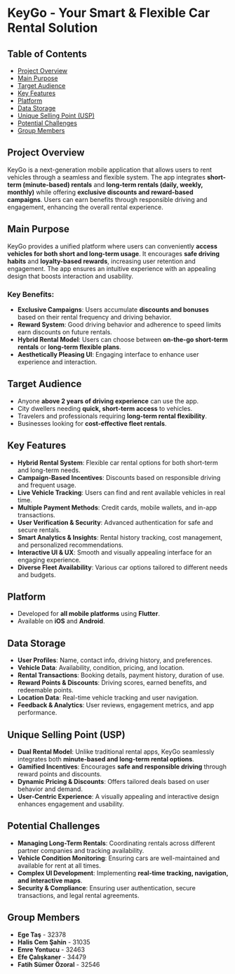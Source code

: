 # KeyGo - Your Smart & Flexible Car Rental Solution

## Table of Contents
- [Project Overview](#project-overview)
- [Main Purpose](#main-purpose)
- [Target Audience](#target-audience)
- [Key Features](#key-features)
- [Platform](#platform)
- [Data Storage](#data-storage)
- [Unique Selling Point (USP)](#unique-selling-point-usp)
- [Potential Challenges](#potential-challenges)
- [Group Members](#group-members)

## Project Overview
KeyGo is a next-generation mobile application that allows users to rent vehicles through a seamless and flexible system. The app integrates **short-term (minute-based) rentals** and **long-term rentals (daily, weekly, monthly)** while offering **exclusive discounts and reward-based campaigns**. Users can earn benefits through responsible driving and engagement, enhancing the overall rental experience. 

## Main Purpose
KeyGo provides a unified platform where users can conveniently **access vehicles for both short and long-term usage**. It encourages **safe driving habits** and **loyalty-based rewards**, increasing user retention and engagement. The app ensures an intuitive experience with an appealing design that boosts interaction and usability.

### Key Benefits:
- **Exclusive Campaigns**: Users accumulate **discounts and bonuses** based on their rental frequency and driving behavior.
- **Reward System**: Good driving behavior and adherence to speed limits earn discounts on future rentals.
- **Hybrid Rental Model**: Users can choose between **on-the-go short-term rentals** or **long-term flexible plans**.
- **Aesthetically Pleasing UI**: Engaging interface to enhance user experience and interaction.

## Target Audience
- Anyone **above 2 years of driving experience** can use the app.
- City dwellers needing **quick, short-term access** to vehicles.
- Travelers and professionals requiring **long-term rental flexibility**.
- Businesses looking for **cost-effective fleet rentals**.

## Key Features
- **Hybrid Rental System**: Flexible car rental options for both short-term and long-term needs.
- **Campaign-Based Incentives**: Discounts based on responsible driving and frequent usage.
- **Live Vehicle Tracking**: Users can find and rent available vehicles in real time.
- **Multiple Payment Methods**: Credit cards, mobile wallets, and in-app transactions.
- **User Verification & Security**: Advanced authentication for safe and secure rentals.
- **Smart Analytics & Insights**: Rental history tracking, cost management, and personalized recommendations.
- **Interactive UI & UX**: Smooth and visually appealing interface for an engaging experience.
- **Diverse Fleet Availability**: Various car options tailored to different needs and budgets.

## Platform
- Developed for **all mobile platforms** using **Flutter**.
- Available on **iOS** and **Android**.

## Data Storage
- **User Profiles**: Name, contact info, driving history, and preferences.
- **Vehicle Data**: Availability, condition, pricing, and location.
- **Rental Transactions**: Booking details, payment history, duration of use.
- **Reward Points & Discounts**: Driving scores, earned benefits, and redeemable points.
- **Location Data**: Real-time vehicle tracking and user navigation.
- **Feedback & Analytics**: User reviews, engagement metrics, and app performance.

## Unique Selling Point (USP)
- **Dual Rental Model**: Unlike traditional rental apps, KeyGo seamlessly integrates both **minute-based and long-term rental options**.
- **Gamified Incentives**: Encourages **safe and responsible driving** through reward points and discounts.
- **Dynamic Pricing & Discounts**: Offers tailored deals based on user behavior and demand.
- **User-Centric Experience**: A visually appealing and interactive design enhances engagement and usability.

## Potential Challenges
- **Managing Long-Term Rentals**: Coordinating rentals across different partner companies and tracking availability.
- **Vehicle Condition Monitoring**: Ensuring cars are well-maintained and available for rent at all times.
- **Complex UI Development**: Implementing **real-time tracking, navigation, and interactive maps**.
- **Security & Compliance**: Ensuring user authentication, secure transactions, and legal rental agreements.

## Group Members
- **Ege Taş** - 32378
- **Halis Cem Şahin** - 31035
- **Emre Yontucu** - 32463
- **Efe Çalışkaner** - 34479
- **Fatih Sümer Özoral** - 32546

